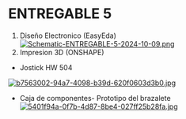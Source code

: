# ENTREGABLE 5

1. Diseño Electronico (EasyEda)
[![Schematic-ENTREGABLE-5-2024-10-09.png](https://i.postimg.cc/0yr6VnvW/Schematic-ENTREGABLE-5-2024-10-09.png)](https://postimg.cc/WdLb3Mhg)
2. Impresion 3D (ONSHAPE)
- Jostick HW 504

[![b7563002-94a7-4098-b39d-620f0603d3b0.jpg](https://i.postimg.cc/tgjjsRB3/b7563002-94a7-4098-b39d-620f0603d3b0.jpg)](https://postimg.cc/ts2ffbQJ)

- Caja de componentes- Prototipo del brazalete
[![5401f94a-0f7b-4d87-8be4-027ff25b28fa.jpg](https://i.postimg.cc/MZFJymsK/5401f94a-0f7b-4d87-8be4-027ff25b28fa.jpg)](https://postimg.cc/Z0pQmpt1)
